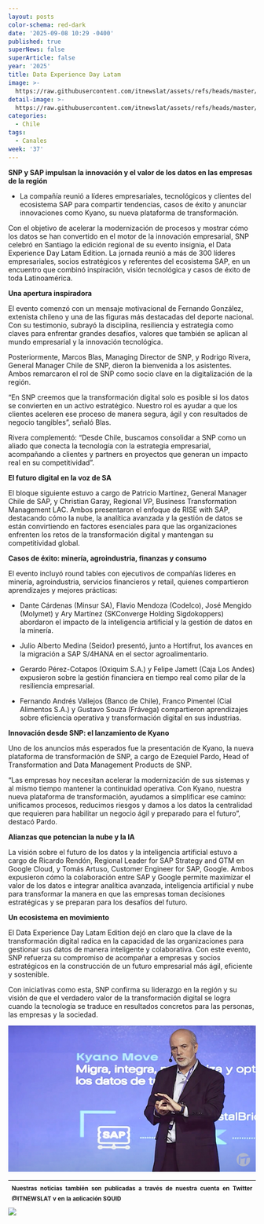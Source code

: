 ```yaml
---
layout: posts
color-schema: red-dark
date: '2025-09-08 10:29 -0400'
published: true
superNews: false
superArticle: false
year: '2025'
title: Data Experience Day Latam
image: >-
  https://raw.githubusercontent.com/itnewslat/assets/refs/heads/master/img/540x320/Sap-Data-p.jpg
detail-image: >-
  https://raw.githubusercontent.com/itnewslat/assets/refs/heads/master/img/1024x680/Sap-Data-g.jpg
categories:
  - Chile
tags:
  - Canales
week: '37'
---
```

**SNP y SAP impulsan la innovación y el valor de los datos en las empresas de la región**
                                             
- La compañía reunió a líderes empresariales, tecnológicos y clientes del ecosistema SAP para compartir tendencias, casos de éxito y anunciar innovaciones como Kyano, su nueva plataforma de transformación.

Con el objetivo de acelerar la modernización de procesos y mostrar cómo los datos se han convertido en el motor de la innovación empresarial, SNP celebró en Santiago la edición regional de su evento insignia, el Data Experience Day Latam Edition. La jornada reunió a más de 300 líderes empresariales, socios estratégicos y referentes del ecosistema SAP, en un encuentro que combinó inspiración, visión tecnológica y casos de éxito de toda Latinoamérica.

**Una apertura inspiradora**

El evento comenzó con un mensaje motivacional de Fernando González, extenista chileno y una de las figuras más destacadas del deporte nacional. Con su testimonio, subrayó la disciplina, resiliencia y estrategia como claves para enfrentar grandes desafíos, valores que también se aplican al mundo empresarial y la innovación tecnológica.

Posteriormente, Marcos Blas, Managing Director de SNP, y Rodrigo Rivera, General Manager Chile de SNP, dieron la bienvenida a los asistentes. Ambos remarcaron el rol de SNP como socio clave en la digitalización de la región.

“En SNP creemos que la transformación digital solo es posible si los datos se convierten en un activo estratégico. Nuestro rol es ayudar a que los clientes aceleren ese proceso de manera segura, ágil y con resultados de negocio tangibles”, señaló Blas.

Rivera complementó: “Desde Chile, buscamos consolidar a SNP como un aliado que conecta la tecnología con la estrategia empresarial, acompañando a clientes y partners en proyectos que generan un impacto real en su competitividad”.

**El futuro digital en la voz de SA**

El bloque siguiente estuvo a cargo de Patricio Martínez, General Manager Chile de SAP, y Christian Garay, Regional VP, Business Transformation Management LAC. Ambos presentaron el enfoque de RISE with SAP, destacando cómo la nube, la analítica avanzada y la gestión de datos se están convirtiendo en factores esenciales para que las organizaciones enfrenten los retos de la transformación digital y mantengan su competitividad global.

**Casos de éxito: minería, agroindustria, finanzas y consumo**

El evento incluyó round tables con ejecutivos de compañías líderes en minería, agroindustria, servicios financieros y retail, quienes compartieron aprendizajes y mejores prácticas:

- Dante Cárdenas (Minsur SA), Flavio Mendoza (Codelco), José Mengido (Molymet) y Ary Martínez (SKConverge Holding Sigdokoppers) abordaron el impacto de la inteligencia artificial y la gestión de datos en la minería.

- Julio Alberto Medina (Seidor) presentó, junto a Hortifrut, los avances en la migración a SAP S/4HANA en el sector agroalimentario.

- Gerardo Pérez-Cotapos (Oxiquim S.A.) y Felipe Jamett (Caja Los Andes) expusieron sobre la gestión financiera en tiempo real como pilar de la resiliencia empresarial.

- Fernando Andrés Vallejos (Banco de Chile), Franco Pimentel (Cial Alimentos S.A.) y Gustavo Souza (Frávega) compartieron aprendizajes sobre eficiencia operativa y transformación digital en sus industrias.

**Innovación desde SNP: el lanzamiento de Kyano**

Uno de los anuncios más esperados fue la presentación de Kyano, la nueva plataforma de transformación de SNP, a cargo de Ezequiel Pardo, Head of Transformation and Data Management Products de SNP.

“Las empresas hoy necesitan acelerar la modernización de sus sistemas y al mismo tiempo mantener la continuidad operativa. Con Kyano, nuestra nueva plataforma de transformación, ayudamos a simplificar ese camino: unificamos procesos, reducimos riesgos y damos a los datos la centralidad que requieren para habilitar un negocio ágil y preparado para el futuro”, destacó Pardo.

**Alianzas que potencian la nube y la IA**

La visión sobre el futuro de los datos y la inteligencia artificial estuvo a cargo de Ricardo Rendón, Regional Leader for SAP Strategy and GTM en Google Cloud, y Tomás Artuso, Customer Engineer for SAP, Google. Ambos expusieron cómo la colaboración entre SAP y Google permite maximizar el valor de los datos e integrar analítica avanzada, inteligencia artificial y nube para transformar la manera en que las empresas toman decisiones estratégicas y se preparan para los desafíos del futuro.

**Un ecosistema en movimiento**

El Data Experience Day Latam Edition dejó en claro que la clave de la transformación digital radica en la capacidad de las organizaciones para gestionar sus datos de manera inteligente y colaborativa. Con este evento, SNP refuerza su compromiso de acompañar a empresas y socios estratégicos en la construcción de un futuro empresarial más ágil, eficiente y sostenible.

Con iniciativas como esta, SNP confirma su liderazgo en la región y su visión de que el verdadero valor de la transformación digital se logra cuando la tecnología se traduce en resultados concretos para las personas, las empresas y la sociedad.

![](https://raw.githubusercontent.com/itnewslat/assets/refs/heads/master/img/540x320/Sap-Data-p.jpg)

<table style="height: 42px;" width="569">
<tbody>
<tr>
<td style="text-align: justify;"><sub><strong>Nuestras noticias también son publicadas a través de nuestra cuenta en Twitter <a href="https://twitter.com/itnewslat?lang=es">@ITNEWSLAT</a> y en la aplicación <a href="https://squidapp.co/en/">SQUID</a></strong></sub></td>
</tr>
</tbody>
</table>

<img src="https://tracker.metricool.com/c3po.jpg?hash=56f88a41e39ab42c063cc51676587a04"/>